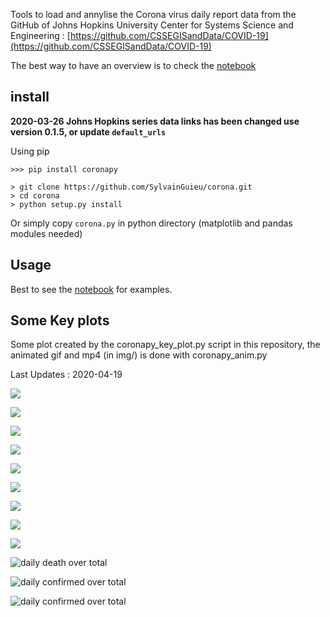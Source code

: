 
Tools to load and annylise the Corona virus daily report data from the GitHub of Johns Hopkins University Center for Systems Science and Engineering : [https://github.com/CSSEGISandData/COVID-19](https://github.com/CSSEGISandData/COVID-19)

The best way to have an overview is to check the [notebook](./corona.ipynb)

## install 

**2020-03-26 Johns Hopkins series data links has been changed use version 0.1.5, or update `default_urls`**

Using pip

```
>>> pip install coronapy 
```

```
> git clone https://github.com/SylvainGuieu/corona.git
> cd corona 
> python setup.py install
```

Or simply copy `corona.py` in python directory (matplotlib and pandas modules needed)

## Usage 

Best to see the [notebook](./corona.ipynb) for examples. 

## Some Key plots
Some plot created by the coronapy_key_plot.py script in this repository, the animated gif and mp4 (in img/) is done with coronapy_anim.py  

Last Updates : 2020-04-19

![](./img/confirmed.png)

![](./img/confirmed_days_200.png)

![](./img/death_days_20.png)

![](./img/death_fit.png)

![](./img/death_fit_days.png)

![](./img/confirmed_T.png)

![](./img/death_T.png)

![](./img/death_ratio.png)

![](./img/death_daily.png)

![daily death over total](./img/daily_total_date.gif)

![daily confirmed over total](./img/daily_total_date_confirmed.gif)

![daily confirmed over total](./img/death_over_total.gif)
